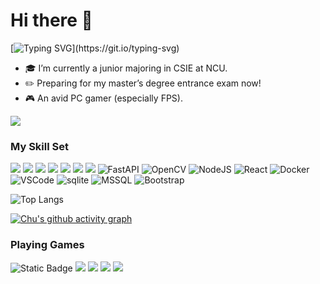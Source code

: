 # Hi there 👋

[![Typing SVG](https://readme-typing-svg.demolab.com?font=Fira+Code&weight=600&size=24&pause=1000&color=F7F7F7&vCenter=true&repeat=false&width=435&height=40&lines=My+name+is+Chu.)](https://git.io/typing-svg)

- 🎓 I’m currently a junior majoring in CSIE at NCU.  
- ✏️ Preparing for my master’s degree entrance exam now!
- 🎮 An avid PC gamer (especially FPS).

![](https://github-readme-stats.vercel.app/api?username=cjh5958&show_icons=true&theme=transparent)

### My Skill Set

![](https://img.shields.io/badge/C-00599C?style=for-the-badge&logo=c&logoColor=white)
![](https://img.shields.io/badge/C%2B%2B-00599C?style=for-the-badge&logo=c%2B%2B&logoColor=white)
![](https://img.shields.io/badge/Python-3776AB?style=for-the-badge&logo=python&logoColor=white)
![](https://img.shields.io/badge/Java-ED8B00?style=for-the-badge&logo=openjdk&logoColor=white)
![](https://img.shields.io/badge/R-276DC3?style=for-the-badge&logo=r&logoColor=white)
![](https://img.shields.io/badge/Shell_Script-121011?style=for-the-badge&logo=gnu-bash&logoColor=white)
![](https://img.shields.io/badge/Markdown-000000?style=for-the-badge&logo=markdown&logoColor=white)
![FastAPI](https://img.shields.io/badge/FastAPI-005571?style=for-the-badge&logo=fastapi)
![OpenCV](https://img.shields.io/badge/opencv-%23white.svg?style=for-the-badge&logo=opencv&logoColor=white)
![NodeJS](https://img.shields.io/badge/node.js-6DA55F?style=for-the-badge&logo=node.js&logoColor=white)
![React](https://img.shields.io/badge/react-%2320232a.svg?style=for-the-badge&logo=react&logoColor=%2361DAFB)
![Docker](https://img.shields.io/badge/Docker-2496ED?logo=docker&logoColor=white&style=for-the-badge)
![VSCode](https://img.shields.io/badge/VSCode-007ACC?logo=visual-studio-code&logoColor=white&style=for-the-badge)
![sqlite](https://img.shields.io/badge/sqlite-07405e.svg?logo=sqlite&logoColor=white&style=for-the-badge)
![MSSQL](https://img.shields.io/badge/Microsoft_SQL_Server-CC2927?logo=microsoft-sql-server&logoColor=white&style=for-the-badge)
![Bootstrap](https://img.shields.io/badge/bootstrap-%238511FA.svg?style=for-the-badge&logo=bootstrap&logoColor=white)

![Top Langs](https://github-readme-stats.vercel.app/api/top-langs/?username=cjh5958&layout=compact&theme=tokyonight)

[![Chu's github activity graph](https://github-readme-activity-graph.vercel.app/graph?username=cjh5958&theme=tokyo-night)](https://github.com/cjh5958/github-readme-activity-graph)

### Playing Games
![Static Badge](https://img.shields.io/badge/VALORANT-red?style=for-the-badge&logo=Valorant)
![](https://img.shields.io/badge/Counter_Strike-000000?style=for-the-badge&logo=counter-strike&logoColor=white)
![](https://img.shields.io/badge/Riot_Games-D32936?style=for-the-badge&logo=riot-games&logoColor=white)
![](https://img.shields.io/badge/Steam-000000?style=for-the-badge&logo=steam&logoColor=white)
![](https://img.shields.io/badge/Epic%20Games-313131?style=for-the-badge&logo=Epic%20Games&logoColor=white)

